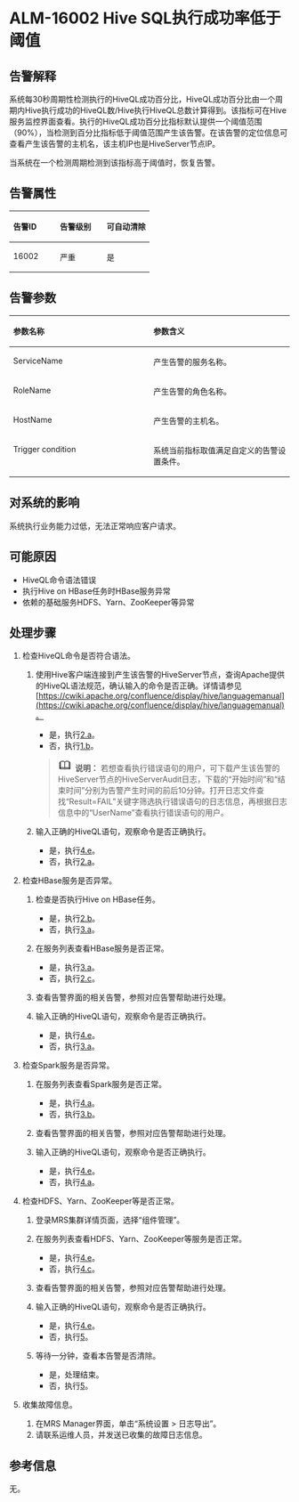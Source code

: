 # ALM-16002 Hive SQL执行成功率低于阈值<a name="alm_16002"></a>

## 告警解释<a name="zh-cn_topic_0191813927_section22593558"></a>

系统每30秒周期性检测执行的HiveQL成功百分比，HiveQL成功百分比由一个周期内Hive执行成功的HiveQL数/Hive执行HiveQL总数计算得到。该指标可在Hive服务监控界面查看。执行的HiveQL成功百分比指标默认提供一个阈值范围（90%），当检测到百分比指标低于阈值范围产生该告警。在该告警的定位信息可查看产生该告警的主机名，该主机IP也是HiveServer节点IP。

当系统在一个检测周期检测到该指标高于阈值时，恢复告警。

## 告警属性<a name="zh-cn_topic_0191813927_section2015430"></a>

<a name="zh-cn_topic_0191813927_table9994955"></a>
<table><thead align="left"><tr id="zh-cn_topic_0191813927_row62312200"><th class="cellrowborder" valign="top" width="33.33333333333333%" id="mcps1.1.4.1.1"><p id="zh-cn_topic_0191813927_p14123440"><a name="zh-cn_topic_0191813927_p14123440"></a><a name="zh-cn_topic_0191813927_p14123440"></a>告警ID</p>
</th>
<th class="cellrowborder" valign="top" width="33.33333333333333%" id="mcps1.1.4.1.2"><p id="zh-cn_topic_0191813927_p3148005"><a name="zh-cn_topic_0191813927_p3148005"></a><a name="zh-cn_topic_0191813927_p3148005"></a>告警级别</p>
</th>
<th class="cellrowborder" valign="top" width="33.33333333333333%" id="mcps1.1.4.1.3"><p id="zh-cn_topic_0191813927_p53661838"><a name="zh-cn_topic_0191813927_p53661838"></a><a name="zh-cn_topic_0191813927_p53661838"></a>可自动清除</p>
</th>
</tr>
</thead>
<tbody><tr id="zh-cn_topic_0191813927_row51641620"><td class="cellrowborder" valign="top" width="33.33333333333333%" headers="mcps1.1.4.1.1 "><p id="zh-cn_topic_0191813927_p22221662"><a name="zh-cn_topic_0191813927_p22221662"></a><a name="zh-cn_topic_0191813927_p22221662"></a>16002</p>
</td>
<td class="cellrowborder" valign="top" width="33.33333333333333%" headers="mcps1.1.4.1.2 "><p id="zh-cn_topic_0191813927_p55124180"><a name="zh-cn_topic_0191813927_p55124180"></a><a name="zh-cn_topic_0191813927_p55124180"></a>严重</p>
</td>
<td class="cellrowborder" valign="top" width="33.33333333333333%" headers="mcps1.1.4.1.3 "><p id="zh-cn_topic_0191813927_p35873632"><a name="zh-cn_topic_0191813927_p35873632"></a><a name="zh-cn_topic_0191813927_p35873632"></a>是</p>
</td>
</tr>
</tbody>
</table>

## 告警参数<a name="zh-cn_topic_0191813927_section18138873"></a>

<a name="zh-cn_topic_0191813927_table20083047"></a>
<table><thead align="left"><tr id="zh-cn_topic_0191813927_row3150961"><th class="cellrowborder" valign="top" width="50%" id="mcps1.1.3.1.1"><p id="zh-cn_topic_0191813927_p53901255"><a name="zh-cn_topic_0191813927_p53901255"></a><a name="zh-cn_topic_0191813927_p53901255"></a>参数名称</p>
</th>
<th class="cellrowborder" valign="top" width="50%" id="mcps1.1.3.1.2"><p id="zh-cn_topic_0191813927_p3925534"><a name="zh-cn_topic_0191813927_p3925534"></a><a name="zh-cn_topic_0191813927_p3925534"></a>参数含义</p>
</th>
</tr>
</thead>
<tbody><tr id="zh-cn_topic_0191813927_row49532829"><td class="cellrowborder" valign="top" width="50%" headers="mcps1.1.3.1.1 "><p id="zh-cn_topic_0191813927_p52736237"><a name="zh-cn_topic_0191813927_p52736237"></a><a name="zh-cn_topic_0191813927_p52736237"></a>ServiceName</p>
</td>
<td class="cellrowborder" valign="top" width="50%" headers="mcps1.1.3.1.2 "><p id="zh-cn_topic_0191813927_p43776822"><a name="zh-cn_topic_0191813927_p43776822"></a><a name="zh-cn_topic_0191813927_p43776822"></a>产生告警的服务名称。</p>
</td>
</tr>
<tr id="zh-cn_topic_0191813927_row58447079"><td class="cellrowborder" valign="top" width="50%" headers="mcps1.1.3.1.1 "><p id="zh-cn_topic_0191813927_p36592919"><a name="zh-cn_topic_0191813927_p36592919"></a><a name="zh-cn_topic_0191813927_p36592919"></a>RoleName</p>
</td>
<td class="cellrowborder" valign="top" width="50%" headers="mcps1.1.3.1.2 "><p id="zh-cn_topic_0191813927_p11236435"><a name="zh-cn_topic_0191813927_p11236435"></a><a name="zh-cn_topic_0191813927_p11236435"></a>产生告警的角色名称。</p>
</td>
</tr>
<tr id="zh-cn_topic_0191813927_row34019058"><td class="cellrowborder" valign="top" width="50%" headers="mcps1.1.3.1.1 "><p id="zh-cn_topic_0191813927_p4080300"><a name="zh-cn_topic_0191813927_p4080300"></a><a name="zh-cn_topic_0191813927_p4080300"></a>HostName</p>
</td>
<td class="cellrowborder" valign="top" width="50%" headers="mcps1.1.3.1.2 "><p id="zh-cn_topic_0191813927_p62068903"><a name="zh-cn_topic_0191813927_p62068903"></a><a name="zh-cn_topic_0191813927_p62068903"></a>产生告警的主机名。</p>
</td>
</tr>
<tr id="zh-cn_topic_0191813927_row21749220"><td class="cellrowborder" valign="top" width="50%" headers="mcps1.1.3.1.1 "><p id="zh-cn_topic_0191813927_p16856419"><a name="zh-cn_topic_0191813927_p16856419"></a><a name="zh-cn_topic_0191813927_p16856419"></a>Trigger condition</p>
</td>
<td class="cellrowborder" valign="top" width="50%" headers="mcps1.1.3.1.2 "><p id="zh-cn_topic_0191813927_p23192694"><a name="zh-cn_topic_0191813927_p23192694"></a><a name="zh-cn_topic_0191813927_p23192694"></a>系统当前指标取值满足自定义的告警设置条件。</p>
</td>
</tr>
</tbody>
</table>

## 对系统的影响<a name="zh-cn_topic_0191813927_section29032137"></a>

系统执行业务能力过低，无法正常响应客户请求。

## 可能原因<a name="zh-cn_topic_0191813927_section59962646"></a>

-   HiveQL命令语法错误
-   执行Hive on HBase任务时HBase服务异常
-   依赖的基础服务HDFS、Yarn、ZooKeeper等异常

## 处理步骤<a name="zh-cn_topic_0191813927_section2792905"></a>

1.  检查HiveQL命令是否符合语法。
    1.  使用Hive客户端连接到产生该告警的HiveServer节点，查询Apache提供的HiveQL语法规范，确认输入的命令是否正确。详情请参见[https://cwiki.apache.org/confluence/display/hive/languagemanual](https://cwiki.apache.org/confluence/display/hive/languagemanual)。

        -   是，执行[2.a](#zh-cn_topic_0191813927_step11)。
        -   否，执行[1.b](#zh-cn_topic_0191813927_aalm-16002_mmccppss_step2)。

        >![](public_sys-resources/icon-note.gif) **说明：** 
        >若想查看执行错误语句的用户，可下载产生该告警的HiveServer节点的HiveServerAudit日志，下载的“开始时间”和“结束时间”分别为告警产生时间的前后10分钟。打开日志文件查找“Result=FAIL”关键字筛选执行错误语句的日志信息，再根据日志信息中的“UserName”查看执行错误语句的用户。

    2.  <a name="zh-cn_topic_0191813927_aalm-16002_mmccppss_step2"></a>输入正确的HiveQL语句，观察命令是否正确执行。
        -   是，执行[4.e](#zh-cn_topic_0191813927_step_6)。
        -   否，执行[2.a](#zh-cn_topic_0191813927_step11)。

2.  检查HBase服务是否异常。
    1.  <a name="zh-cn_topic_0191813927_step11"></a>检查是否执行Hive on HBase任务。
        -   是，执行[2.b](#zh-cn_topic_0191813927_aalm-16002_mmccppss_step12)。
        -   否，执行[3.a](#zh-cn_topic_0191813927_step22)。

    2.  <a name="zh-cn_topic_0191813927_aalm-16002_mmccppss_step12"></a>在服务列表查看HBase服务是否正常。
        -   是，执行[3.a](#zh-cn_topic_0191813927_step22)。
        -   否，执行[2.c](#zh-cn_topic_0191813927_aalm-16002_mmccppss_step_15)。

    3.  <a name="zh-cn_topic_0191813927_aalm-16002_mmccppss_step_15"></a>查看告警界面的相关告警，参照对应告警帮助进行处理。
    4.  输入正确的HiveQL语句，观察命令是否正确执行。
        -   是，执行[4.e](#zh-cn_topic_0191813927_step_6)。
        -   否，执行[3.a](#zh-cn_topic_0191813927_step22)。

3.  检查Spark服务是否异常。
    1.  <a name="zh-cn_topic_0191813927_step22"></a>在服务列表查看Spark服务是否正常。
        -   是，执行[4.a](#zh-cn_topic_0191813927_li51692872)。
        -   否，执行[3.b](#zh-cn_topic_0191813927_step_25)。

    2.  <a name="zh-cn_topic_0191813927_step_25"></a>查看告警界面的相关告警，参照对应告警帮助进行处理。
    3.  输入正确的HiveQL语句，观察命令是否正确执行。
        -   是，执行[4.e](#zh-cn_topic_0191813927_step_6)。
        -   否，执行[4.a](#zh-cn_topic_0191813927_li51692872)。

4.  检查HDFS、Yarn、ZooKeeper等是否正常。
    1.  <a name="zh-cn_topic_0191813927_li51692872"></a>登录MRS集群详情页面，选择“组件管理”。
    2.  在服务列表查看HDFS、Yarn、ZooKeeper等服务是否正常。
        -   是，执行[4.e](#zh-cn_topic_0191813927_step_6)。
        -   否，执行[4.c](#zh-cn_topic_0191813927_aalm-16002_mmccppss_step_5)。

    3.  <a name="zh-cn_topic_0191813927_aalm-16002_mmccppss_step_5"></a>查看告警界面的相关告警，参照对应告警帮助进行处理。
    4.  输入正确的HiveQL语句，观察命令是否正确执行。
        -   是，执行[4.e](#zh-cn_topic_0191813927_step_6)。
        -   否，执行[5](#zh-cn_topic_0191813927_li572522141314)。

    5.  <a name="zh-cn_topic_0191813927_step_6"></a>等待一分钟，查看本告警是否清除。
        -   是，处理结束。
        -   否，执行[5](#zh-cn_topic_0191813927_li572522141314)。

5.  <a name="zh-cn_topic_0191813927_li572522141314"></a>收集故障信息。
    1.  在MRS Manager界面，单击“系统设置 \> 日志导出”。
    2.  请联系运维人员，并发送已收集的故障日志信息。


## 参考信息<a name="zh-cn_topic_0191813927_section25136147"></a>

无。

